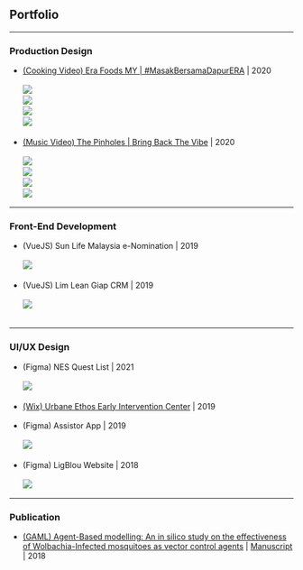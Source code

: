 ## Portfolio

<hr>

### Production Design

- [(Cooking Video) Era Foods MY | #MasakBersamaDapurERA](https://www.youtube.com/watch?v=8lDeQ0HPKhM&list=PLv5sJmxTWxrbAJl3aJOZ00p-TQnnv8573&ab_channel=EraFoodsMYEraFoodsMY) | 2020
  <br> <br>
  <img src="images/mv008.jpg?raw=true"/>
  <br>
  <img src="images/mv009.jpg?raw=true"/>
  <br>
  <img src="images/mv007.jpg?raw=true"/>
  <br>
  <img src="images/mv010.jpg?raw=true"/>
  <br><br>
- [(Music Video) The Pinholes | Bring Back The Vibe](https://www.youtube.com/watch?v=ujBCGWoadHg) | 2020
  <br> <br>
  <img src="images/mv003.jpg?raw=true"/>
  <br>
  <img src="images/mv002.jpg?raw=true"/>
  <br>
  <img src="images/mv004.jpg?raw=true"/>
  <br>
  <img src="images/mv001.jpg?raw=true"/>

---

### Front-End Development

- (VueJS) Sun Life Malaysia e-Nomination | 2019
  <br><br>
  <img src="images/fe001.png?raw=true"/>
  <br><br>
- (VueJS) Lim Lean Giap CRM | 2019
  <br><br>
  <img src="images/fe002.png?raw=true"/>
  <br><br>

---

### UI/UX Design

- (Figma) NES Quest List | 2021
  <br><br>
  <img src="images/ui003.jpg?raw=true"/>
  <br><br>
- [(Wix) Urbane Ethos Early Intervention Center](https://www.urbaneethos.center/) | 2019
  <br><br>
- (Figma) Assistor App | 2019
  <br><br>
  <img src="images/ui001.jpg?raw=true"/>
  <br><br>
- (Figma) LigBlou Website | 2018
  <br><br>
  <img src="images/ui002.jpg?raw=true"/>
  <br>

---

### Publication

- [(GAML) Agent-Based modelling: An in silico study on the effectiveness of Wolbachia-Infected mosquitoes as vector control agents](http://dx.doi.org/10.5958/0974-4614.2018.00076.1) | [Manuscript](/pdf/manuscript001.pdf) | 2018
  <br><br>

